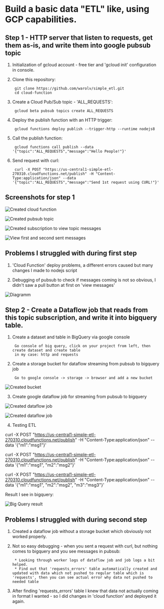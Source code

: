 # Build a basic data "ETL" like, using GCP capabilities.

## Step 1 - HTTP server that listen to requests, get them as-is, and write them into google pubsub topic

1. Initialization of gcloud account - free tier and 'gcloud init' configuration in console.

2. Clone this repository:
  
        git clone https://github.com/warolv/simple_etl.git
        cd cloud-function

3. Create a Cloud Pub/Sub topic - 'ALL_REQUESTS':

        gcloud beta pubsub topics create ALL_REQUESTS

4. Deploy the publish function with an HTTP trigger:

        gcloud functions deploy publish --trigger-http --runtime nodejs8

5. Call the publish function: 

        gcloud functions call publish --data '{"topic":"ALL_REQUESTS","message":"Hello People!"}'

6. Send request with curl:

        curl -X POST "https://us-central1-simple-etl-270310.cloudfunctions.net/publish" -H "Content-Type:application/json" --data '{"topic":"ALL_REQUESTS","message":"Send 1st request using CURL!"}'

## Screenshots for step 1
![Created cloud function](images/1.png)

![Created pubsub topic](images/2.png)

![Created subscription to view topic messages](images/3.png)

![View first and second sent messages](images/4.png)


## Problems I struggled with during first step

1. 'Cloud Function' deploy problems, a different errors caused but many changes I made to nodejs script

2. Debugging of pubsub to check if messages coming is not so obvious, I didn't saw a pull button at first on 'view messages'  

![Diagramm](images/9.png)

## Step 2 - Create a Dataflow job that reads from this topic subscription, and write it into bigquery table.

1. Create a dataset and table in BigQuery via google console
        
        Go console of big query, click on your project from left, then create dataset and create table
        in my case: http and requests

2. Create a storage bucket for dataflow streaming from pubsub to bigquery job

        Go to google console -> storage -> browser and add a new bucket


![Created bucket](images/7.png)

3. Create google dataflow job for streaming from pubsub to bigquery

![Created dataflow job](images/6.png)

![Created dataflow job](images/5.png)

4. Testing ETL

curl -X POST "https://us-central1-simple-etl-270310.cloudfunctions.net/publish" -H "Content-Type:application/json" --data '{"m1":"msg1"}'

curl -X POST "https://us-central1-simple-etl-270310.cloudfunctions.net/publish" -H "Content-Type:application/json" --data '{"m1":"msg1", "m2":"msg2"}'

curl -X POST "https://us-central1-simple-etl-270310.cloudfunctions.net/publish" -H "Content-Type:application/json" --data '{"m1":"msg1", "m2":"msg2", "m3":"msg3"}'

Result I see in bigquery:
        
![Big Query result](images/8.png)

## Problems I struggled with during second step

1. Created a dataflow job without a storage bucket which obviously not worked properly.
2. Not so easy debugging - when you sent a request with curl, but nothing comes to bigquery and you see messages in pubsub:

        * Looking through worker logs of dataflow job and job logs a bit helped.
        * Find out that 'requests_errors' table automatically created and updated with data which not pushed to regular table which is 'requests', then you can see actual error why data not pushed to needed table
3. After finding 'requests_errors' table I knew that data not actually coming in format I wanted - so I did changes in 'cloud function' and deployed it again.

